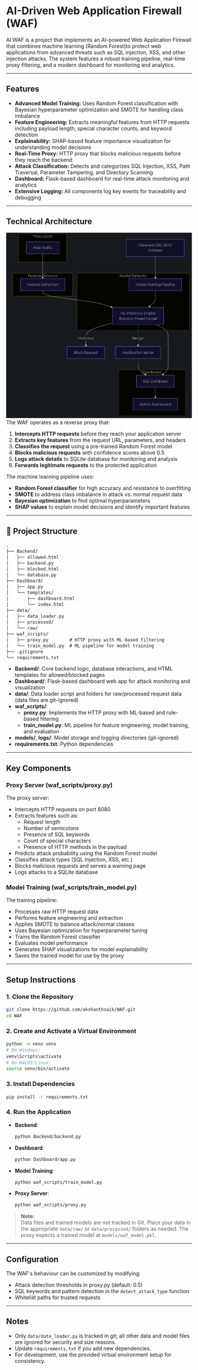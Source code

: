 # AI-Driven Web Application Firewall (WAF)

AI WAF is a project that implements an AI-powered Web Application Firewall that combines machine learning (Random Forest)to protect web applications from advanced threats such as SQL injection, XSS, and other injection attacks. The system features a robust training pipeline, real-time proxy filtering, and a modern dashboard for monitoring and analytics.

---

## Features


- **Advanced Model Training:** Uses Random Forest classification with Bayesian hyperparameter optimization and SMOTE for handling class imbalance
- **Feature Engineering:** Extracts meaningful features from HTTP requests including payload length, special character counts, and keyword detection
- **Explainability:** SHAP-based feature importance visualization for understanding model decisions
- **Real-Time Proxy:** HTTP proxy that blocks malicious requests before they reach the backend
- **Attack Classification:** Detects and categorizes SQL Injection, XSS, Path Traversal, Parameter Tampering, and Directory Scanning
- **Dashboard:** Flask-based dashboard for real-time attack monitoring and analytics
- **Extensive Logging:** All components log key events for traceability and debugging

---

## Technical Architecture

![Architecture](docs/Architecture.png)
The WAF operates as a reverse proxy that:

1. **Intercepts HTTP requests** before they reach your application server
2. **Extracts key features** from the request URL, parameters, and headers
3. **Classifies the request** using a pre-trained Random Forest model
4. **Blocks malicious requests** with confidence scores above 0.5
5. **Logs attack details** to SQLite database for monitoring and analysis
6. **Forwards legitimate requests** to the protected application

The machine learning pipeline uses:

- **Random Forest classifier** for high accuracy and resistance to overfitting
- **SMOTE** to address class imbalance in attack vs. normal request data
- **Bayesian optimization** to find optimal hyperparameters
- **SHAP values** to explain model decisions and identify important features

---

## 📁 Project Structure

```
.
├── Backend/
│   ├── allowed.html
│   ├── backend.py
│   ├── blocked.html
│   └── database.py
├── Dashboard/
│   ├── app.py
│   └── templates/
│       ├── dashboard.html
│       └── index.html
├── data/
│   ├── data_loader.py
│   ├── processed/
│   └── raw/
├── waf_scripts/
│   ├── proxy.py        # HTTP proxy with ML-based filtering
│   └── train_model.py  # ML pipeline for model training
├── .gitignore
└── requirements.txt
```

- **Backend/**: Core backend logic, database interactions, and HTML templates for allowed/blocked pages
- **Dashboard/**: Flask-based dashboard web app for attack monitoring and visualization
- **data/**: Data loader script and folders for raw/processed request data (data files are git-ignored)
- **waf_scripts/**:
  - **proxy.py**: Implements the HTTP proxy with ML-based and rule-based filtering
  - **train_model.py**: ML pipeline for feature engineering, model training, and evaluation
- **models/**, **logs/**: Model storage and logging directories (git-ignored)
- **requirements.txt**: Python dependencies

---

## Key Components

### Proxy Server (waf_scripts/proxy.py)

The proxy server:

- Intercepts HTTP requests on port 8080
- Extracts features such as:
  - Request length
  - Number of semicolons
  - Presence of SQL keywords
  - Count of special characters
  - Presence of HTTP methods in the payload
- Predicts attack probability using the Random Forest model
- Classifies attack types (SQL Injection, XSS, etc.)
- Blocks malicious requests and serves a warning page
- Logs attacks to a SQLite database

### Model Training (waf_scripts/train_model.py)

The training pipeline:

- Processes raw HTTP request data
- Performs feature engineering and extraction
- Applies SMOTE to balance attack/normal classes
- Uses Bayesian optimization for hyperparameter tuning
- Trains the Random Forest classifier
- Evaluates model performance
- Generates SHAP visualizations for model explainability
- Saves the trained model for use by the proxy

---

## Setup Instructions

### 1. **Clone the Repository**

```bash
git clone https://github.com/akshanthsaik/WAF.git
cd WAF
```

### 2. **Create and Activate a Virtual Environment**

```bash
python -m venv venv
# On Windows:
venv\Scripts\activate
# On macOS/Linux:
source venv/bin/activate
```

### 3. **Install Dependencies**

```bash
pip install -r requirements.txt
```

### 4. **Run the Application**

- **Backend**:
  ```bash
  python Backend/backend.py
  ```
- **Dashboard**:
  ```bash
  python Dashboard/app.py
  ```
- **Model Training**:
  ```bash
  python waf_scripts/train_model.py
  ```
- **Proxy Server**:
  ```bash
  python waf_scripts/proxy.py
  ```

> **Note:**  
> Data files and trained models are not tracked in Git. Place your data in the appropriate `data/raw/` or `data/processed/` folders as needed. The proxy expects a trained model at `models/waf_model.pkl`.

---

## Configuration

The WAF's behaviour can be customized by modifying:

- Attack detection thresholds in proxy.py (default: 0.5)
- SQL keywords and pattern detection in the `detect_attack_type` function
- Whitelist paths for trusted requests

---

## Notes

- Only `data/data_loader.py` is tracked in git; all other data and model files are ignored for security and size reasons.
- Update `requirements.txt` if you add new dependencies.
- For development, use the provided virtual environment setup for consistency.
